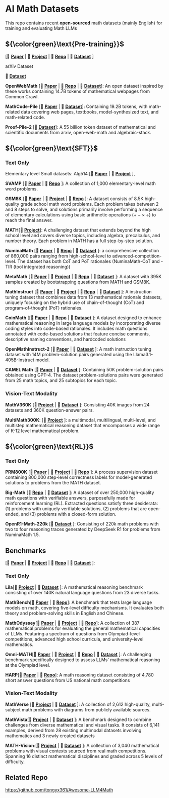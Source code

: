 # AI Math Datasets

This repo contains recent **open-sourced** math datasets (mainly English) for training and evaluating Math LLMs

## ${\color{green}\text{Pre-training}}$

[📄 **[Paper]()** | 🔗 **[Project]()** | 🐙 **[Repo]()** | 🤗 **[Dataset]()** ]

arXiv Dataset

🔗 **[Dataset](https://www.kaggle.com/datasets/Cornell-University/arxiv/data)**


**OpenWebMath** [📄 **[Paper](https://arxiv.org/pdf/2310.06786)** | 🐙 **[Repo](https://github.com/keirp/OpenWebMath)** | 🤗 **[Dataset](https://huggingface.co/datasets/open-web-math/open-web-math)**]: An open dataset inspired by these works containing 14.7B tokens of mathematical webpages from Common Crawl.

**MathCode-Pile** [📄 **[Paper](https://arxiv.org/abs/2410.08196)** | 🤗 **[Dataset](https://huggingface.co/datasets/MathGenie/MathCode-Pile)**]: Containing 19.2B tokens, with math-related data covering web pages, textbooks, model-synthesized text, and math-related code. 

**Proof-Pile-2** [🤗 **[Dataset](https://huggingface.co/datasets/EleutherAI/proof-pile-2)**]: A 55 billion token dataset of mathematical and scientific documents from arxiv, open-web-math and algebraic-stack.

## ${\color{green}\text{SFT}}$

### Text Only

Elementary level 
Small datasets: Alg514 [📄 **[Paper](https://aclanthology.org/P14-1026.pdf)** | 🔗 **[Project](http://groups.csail.mit.edu/rbg/code/wordprobs/)** ], 

**SVAMP** [📄 **[Paper](https://arxiv.org/abs/2103.07191)** | 🐙 **[Repo](https://github.com/arkilpatel/SVAMP)** ]: A collection of 1,000 elementary-level math word problems.

**GSM8K** [📄 **[Paper](https://arxiv.org/abs/2110.14168)** | 🔗 **[Project](https://openai.com/index/solving-math-word-problems/)** | 🐙 **[Repo](https://github.com/openai/grade-school-math?tab=readme-ov-file)** ]: A dataset consists of 8.5K high-quality grade school math word problems. Each problem takes between 2 and 8 steps to solve, and solutions primarily involve performing a sequence of elementary calculations using basic arithmetic operations (+ − × ÷) to reach the final answer. 

**MATH**[🔗 **[Project](https://github.com/hendrycks/math/)**]: A challenging dataset that extends beyond the high school level and covers diverse topics, including algebra, precalculus, and number theory. Each problem in MATH has a full step-by-step solution.

**NuminaMath** [📄 **[Paper](http://faculty.bicmr.pku.edu.cn/~dongbin/Publications/numina_dataset.pdf)** | 🐙 **[Repo](https://github.com/project-numina/aimo-progress-prize)** | 🤗 **[Dataset](https://huggingface.co/AI-MO)** ]: a comprehensive collection of 860,000 pairs ranging from high-school-level to advanced-competition-level. The dataset has both CoT and PoT rationales (NuminaMath-CoT and -TIR (tool integrated reasoning))

**MetaMath** [📄 **[Paper](https://arxiv.org/abs/2309.12284)** | 🔗 **[Project](https://meta-math.github.io/)** | 🐙 **[Repo](https://github.com/meta-math/MetaMath)** | 🤗 **[Dataset](https://huggingface.co/datasets/meta-math/MetaMathQA)** ]: A dataset with 395K samples created by bootstrapping questions from MATH and GSM8K.

**MathInstruct** [📄 **[Paper](https://arxiv.org/pdf/2309.05653)** | 🔗 **[Project](https://tiger-ai-lab.github.io/MAmmoTH/)** | 🐙 **[Repo](https://github.com/TIGER-AI-Lab/MAmmoTH)** | 🤗 **[Dataset](https://huggingface.co/datasets/TIGER-Lab/MathInstruct)** ]: A instruction tuning dataset that combines data from 13 mathematical rationale datasets, uniquely focusing on the hybrid use of chain-of-thought (CoT) and program-of-thought (PoT) rationales.

**CoinMath** [[📄 **[Paper](https://arxiv.org/abs/2412.11699)** | 🐙 **[Repo](https://github.com/TIGER-AI-Lab/MAmmoTH)** | 🤗 **[Dataset](https://huggingface.co/datasets/amao0o0/CoinMath)** ]: A dataset designed to enhance mathematical reasoning in large language models by incorporating diverse coding styles into code-based rationales. It includes math questions annotated with code-based solutions that feature concise comments, descriptive naming conventions, and hardcoded solutions

**OpenMathInstruct-2** [📄 **[Paper](https://arxiv.org/abs/2410.01560)** | 🤗 **[Dataset](https://huggingface.co/collections/nvidia/openmath-2-66fb142317d86400783d2c7b)** ]: A math instruction tuning dataset with 14M problem-solution pairs generated using the Llama3.1-405B-Instruct model.

**CAMEL Math** [📄 **[Paper](https://arxiv.org/abs/2303.17760)** | 🤗 **[Dataset](https://huggingface.co/datasets/camel-ai/math)** ]: Containing 50K problem-solution pairs obtained using GPT-4. The dataset problem-solutions pairs were generated from 25 math topics, and 25 subtopics for each topic.


### Vision-Text Modality

**MathV360K** [🔗 **[Project](https://github.com/HZQ950419/Math-LLaVA)** | 🤗 **[Dataset](https://huggingface.co/datasets/Zhiqiang007/MathV360K)** ]: Consisting 40K images from 24 datasets and 360K question-answer pairs.

**MultiMath300K**: [🔗 **[Project](https://github.com/pengshuai-rin/MultiMath)** ]: a multimodal, multilingual, multi-level, and multistep mathematical reasoning dataset that encompasses a wide range of K-12 level mathematical problem.

## ${\color{green}\text{RL}}$

### Text Only 

**PRM800K** [📄 **[Paper](https://arxiv.org/abs/2305.20050)** | 🔗 **[Project](https://openai.com/index/improving-mathematical-reasoning-with-process-supervision/)** | 🐙 **[Repo](https://github.com/openai/prm800k)** ]: A process supervision dataset containing 800,000 step-level correctness labels for model-generated solutions to problems from the MATH dataset.

**Big-Math** [🐙 **[Repo](https://github.com/SynthLabsAI/big-math)** | 🤗 **[Dataset](https://huggingface.co/datasets/SynthLabsAI/Big-Math-RL-Verified)** ]: A dataset of over 250,000 high-quality math questions with verifiable answers, purposefully made for reinforcement learning (RL). Extracted questions satisfy three desiderata: (1) problems with uniquely verifiable solutions, (2) problems that are open-ended, and (3) problems with a closed-form solution.

**OpenR1-Math-220k** [🤗 **[Dataset](https://huggingface.co/datasets/open-r1/OpenR1-Math-220k)** ]: Consisting of 220k math problems with two to four reasoning traces generated by DeepSeek R1 for problems from NuminaMath 1.5.

## Benchmarks

[📄 **[Paper]()** | 🔗 **[Project]()** | 🐙 **[Repo]()** | 🤗 **[Dataset]()** ]:

### Text Only 

**Lila**[🔗 **[Project](https://lila.apps.allenai.org/)** | 🤗 **[Dataset](https://huggingface.co/datasets/allenai/lila)** ]: A mathematical reasoning benchmark consisting of over 140K natural language questions from 23 diverse tasks.

**MathBench**[📄 **[Paper](https://arxiv.org/abs/2405.12209)** | 🐙 **[Repo](https://github.com/open-compass/MathBench)**]: A benchmark that tests large language models on math, covering five-level difficulty mechanisms. It evaluates both theory and problem-solving skills in English and Chinese.

**MathOdyssey**[📄 **[Paper](https://arxiv.org/abs/2406.18321)** | 🔗 **[Project](https://mathodyssey.github.io/)** | 🐙 **[Repo](https://github.com/protagolabs/odyssey-math)**]: A collection of 387 mathematical problems for evaluating the general mathematical capacities of LLMs. Featuring a spectrum of questions from Olympiad-level competitions, advanced high school curricula, and university-level mathematics.

**Omni-MATH**[📄 **[Paper](https://arxiv.org/abs/2410.07985)** | 🔗 **[Project](https://omni-math.github.io/)** | 🐙 **[Repo](https://github.com/KbsdJames/Omni-MATH)** | 🤗 **[Dataset](https://huggingface.co/datasets/KbsdJames/Omni-MATH)** ]: A challenging benchmark specifically designed to assess LLMs' mathematical reasoning at the Olympiad level.

**HARP**[📄 **[Paper](https://arxiv.org/abs/2412.08819)** | 🐙 **[Repo](https://github.com/aadityasingh/HARP?tab=readme-ov-file)**]: A math reasoning dataset consisting of 4,780 short answer questions from US national math competitions

### Vision-Text Modality

**MathVerse** [🔗 **[Project](https://mathverse-cuhk.github.io/)** | 🤗 **[Dataset](https://huggingface.co/datasets/AI4Math/MathVerse)** ]: A collection of 2,612 high-quality, multi-subject math problems with diagrams from publicly available sources.

**MathVista**[🔗 **[Project](https://mathvista.github.io/)** | 🤗 **[Dataset](https://huggingface.co/datasets/AI4Math/MathVista)** ]: A benchmark designed to combine challenges from diverse mathematical and visual tasks. It consists of 6,141 examples, derived from 28 existing multimodal datasets involving mathematics and 3 newly created datasets 

**MATH-Vision**:[🔗 **[Project](https://mathllm.github.io/mathvision/)** | 🤗 **[Dataset](https://huggingface.co/datasets/MathLLMs/MathVision)** ]: A collection of 3,040 mathematical problems with visual contexts sourced from real math competitions. Spanning 16 distinct mathematical disciplines and graded across 5 levels of difficulty.

## Related Repo
 
 https://github.com/tongyx361/Awesome-LLM4Math
